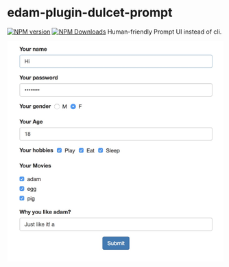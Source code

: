 # edam-plugin-dulcet-prompt
[![NPM version](https://img.shields.io/npm/v/edam-plugin-dulcet-prompt.svg?style=flat-square)](https://www.npmjs.com/package/edam-plugin-dulcet-prompt)
[![NPM Downloads](https://img.shields.io/npm/dm/edam-plugin-dulcet-prompt.svg?style=flat-square&maxAge=43200)](https://www.npmjs.com/package/edam-plugin-dulcet-prompt)
Human-friendly Prompt UI instead of cli.

![demo](./demo.jpeg)
